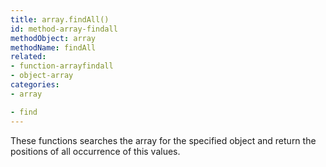```yaml
---
title: array.findAll()
id: method-array-findall
methodObject: array
methodName: findAll
related:
- function-arrayfindall
- object-array
categories:
- array

- find
---
```


These functions searches the array for the specified object and return the positions of all occurrence of this values.